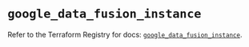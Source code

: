 # `google_data_fusion_instance`

Refer to the Terraform Registry for docs: [`google_data_fusion_instance`](https://registry.terraform.io/providers/hashicorp/google/5.26.0/docs/resources/data_fusion_instance).
